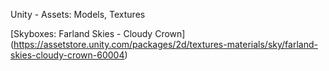 Unity - Assets: Models, Textures

[Skyboxes: Farland Skies - Cloudy Crown] (https://assetstore.unity.com/packages/2d/textures-materials/sky/farland-skies-cloudy-crown-60004)